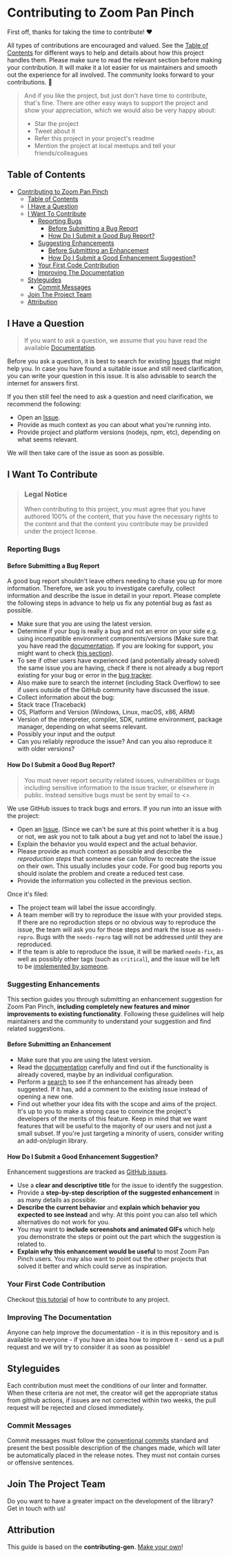 <!-- omit in toc -->

# Contributing to Zoom Pan Pinch

First off, thanks for taking the time to contribute! ❤️

All types of contributions are encouraged and valued. See the
[Table of Contents](#table-of-contents) for different ways to help and details
about how this project handles them. Please make sure to read the relevant
section before making your contribution. It will make it a lot easier for us
maintainers and smooth out the experience for all involved. The community looks
forward to your contributions. 🎉

> And if you like the project, but just don't have time to contribute, that's
> fine. There are other easy ways to support the project and show your
> appreciation, which we would also be very happy about:
>
> - Star the project
> - Tweet about it
> - Refer this project in your project's readme
> - Mention the project at local meetups and tell your friends/colleagues

<!-- omit in toc -->

## Table of Contents

- [Contributing to Zoom Pan Pinch](#contributing-to-zoom-pan-pinch)
  - [Table of Contents](#table-of-contents)
  - [I Have a Question](#i-have-a-question)
  - [I Want To Contribute](#i-want-to-contribute)
    - [Reporting Bugs](#reporting-bugs)
      - [Before Submitting a Bug Report](#before-submitting-a-bug-report)
      - [How Do I Submit a Good Bug Report?](#how-do-i-submit-a-good-bug-report)
    - [Suggesting Enhancements](#suggesting-enhancements)
      - [Before Submitting an Enhancement](#before-submitting-an-enhancement)
      - [How Do I Submit a Good Enhancement Suggestion?](#how-do-i-submit-a-good-enhancement-suggestion)
    - [Your First Code Contribution](#your-first-code-contribution)
    - [Improving The Documentation](#improving-the-documentation)
  - [Styleguides](#styleguides)
    - [Commit Messages](#commit-messages)
  - [Join The Project Team](#join-the-project-team)
  - [Attribution](#attribution)

## I Have a Question

> If you want to ask a question, we assume that you have read the available
> [Documentation](https://prc5.github.io/react-zoom-pan-pinch/).

Before you ask a question, it is best to search for existing
[Issues](https://github.com/prc5/react-zoom-pan-pinch/issues) that might help
you. In case you have found a suitable issue and still need clarification, you
can write your question in this issue. It is also advisable to search the
internet for answers first.

If you then still feel the need to ask a question and need clarification, we
recommend the following:

- Open an [Issue](https://github.com/prc5/react-zoom-pan-pinch/issues/new).
- Provide as much context as you can about what you're running into.
- Provide project and platform versions (nodejs, npm, etc), depending on what
  seems relevant.

We will then take care of the issue as soon as possible.

<!--
You might want to create a separate issue tag for questions and include it in this description. People should then tag their issues accordingly.

Depending on how large the project is, you may want to outsource the questioning, e.g. to Stack Overflow or Gitter. You may add additional contact and information possibilities:
- IRC
- Slack
- Gitter
- Stack Overflow tag
- Blog
- FAQ
- Roadmap
- E-Mail List
- Forum
-->

## I Want To Contribute

> ### Legal Notice <!-- omit in toc -->
>
> When contributing to this project, you must agree that you have authored 100%
> of the content, that you have the necessary rights to the content and that the
> content you contribute may be provided under the project license.

### Reporting Bugs

<!-- omit in toc -->

#### Before Submitting a Bug Report

A good bug report shouldn't leave others needing to chase you up for more
information. Therefore, we ask you to investigate carefully, collect information
and describe the issue in detail in your report. Please complete the following
steps in advance to help us fix any potential bug as fast as possible.

- Make sure that you are using the latest version.
- Determine if your bug is really a bug and not an error on your side e.g. using
  incompatible environment components/versions (Make sure that you have read the
  [documentation](https://prc5.github.io/react-zoom-pan-pinch/). If you are
  looking for support, you might want to check
  [this section](#i-have-a-question)).
- To see if other users have experienced (and potentially already solved) the
  same issue you are having, check if there is not already a bug report existing
  for your bug or error in the
  [bug tracker](https://github.com/prc5/react-zoom-pan-pinchissues?q=label%3Abug).
- Also make sure to search the internet (including Stack Overflow) to see if
  users outside of the GitHub community have discussed the issue.
- Collect information about the bug:
- Stack trace (Traceback)
- OS, Platform and Version (Windows, Linux, macOS, x86, ARM)
- Version of the interpreter, compiler, SDK, runtime environment, package
  manager, depending on what seems relevant.
- Possibly your input and the output
- Can you reliably reproduce the issue? And can you also reproduce it with older
  versions?

<!-- omit in toc -->

#### How Do I Submit a Good Bug Report?

> You must never report security related issues, vulnerabilities or bugs
> including sensitive information to the issue tracker, or elsewhere in public.
> Instead sensitive bugs must be sent by email to <>.

<!-- You may add a PGP key to allow the messages to be sent encrypted as well. -->

We use GitHub issues to track bugs and errors. If you run into an issue with the
project:

- Open an [Issue](https://github.com/prc5/react-zoom-pan-pinch/issues/new).
  (Since we can't be sure at this point whether it is a bug or not, we ask you
  not to talk about a bug yet and not to label the issue.)
- Explain the behavior you would expect and the actual behavior.
- Please provide as much context as possible and describe the _reproduction
  steps_ that someone else can follow to recreate the issue on their own. This
  usually includes your code. For good bug reports you should isolate the
  problem and create a reduced test case.
- Provide the information you collected in the previous section.

Once it's filed:

- The project team will label the issue accordingly.
- A team member will try to reproduce the issue with your provided steps. If
  there are no reproduction steps or no obvious way to reproduce the issue, the
  team will ask you for those steps and mark the issue as `needs-repro`. Bugs
  with the `needs-repro` tag will not be addressed until they are reproduced.
- If the team is able to reproduce the issue, it will be marked `needs-fix`, as
  well as possibly other tags (such as `critical`), and the issue will be left
  to be [implemented by someone](#your-first-code-contribution).

<!-- You might want to create an issue template for bugs and errors that can be used as a guide and that defines the structure of the information to be included. If you do so, reference it here in the description. -->

### Suggesting Enhancements

This section guides you through submitting an enhancement suggestion for Zoom
Pan Pinch, **including completely new features and minor improvements to
existing functionality**. Following these guidelines will help maintainers and
the community to understand your suggestion and find related suggestions.

<!-- omit in toc -->

#### Before Submitting an Enhancement

- Make sure that you are using the latest version.
- Read the [documentation](https://prc5.github.io/react-zoom-pan-pinch/)
  carefully and find out if the functionality is already covered, maybe by an
  individual configuration.
- Perform a [search](https://github.com/prc5/react-zoom-pan-pinch/issues) to see
  if the enhancement has already been suggested. If it has, add a comment to the
  existing issue instead of opening a new one.
- Find out whether your idea fits with the scope and aims of the project. It's
  up to you to make a strong case to convince the project's developers of the
  merits of this feature. Keep in mind that we want features that will be useful
  to the majority of our users and not just a small subset. If you're just
  targeting a minority of users, consider writing an add-on/plugin library.

<!-- omit in toc -->

#### How Do I Submit a Good Enhancement Suggestion?

Enhancement suggestions are tracked as
[GitHub issues](https://github.com/prc5/react-zoom-pan-pinch/issues).

- Use a **clear and descriptive title** for the issue to identify the
  suggestion.
- Provide a **step-by-step description of the suggested enhancement** in as many
  details as possible.
- **Describe the current behavior** and **explain which behavior you expected to
  see instead** and why. At this point you can also tell which alternatives do
  not work for you.
- You may want to **include screenshots and animated GIFs** which help you
  demonstrate the steps or point out the part which the suggestion is related
  to.
- **Explain why this enhancement would be useful** to most Zoom Pan Pinch users.
  You may also want to point out the other projects that solved it better and
  which could serve as inspiration.

### Your First Code Contribution

Checkout
[this tutorial](https://github.com/firstcontributions/first-contributions) of
how to contribute to any project.

### Improving The Documentation

Anyone can help improve the documentation - it is in this repository and is
available to everyone - if you have an idea how to improve it - send us a pull
request and we will try to consider it as soon as possible!

## Styleguides

Each contribution must meet the conditions of our linter and formatter. When
these criteria are not met, the creator will get the appropriate status from
github actions, if issues are not corrected within two weeks, the pull request
will be rejected and closed immediately.

### Commit Messages

Commit messages must follow the
[conventional commits](https://www.conventionalcommits.org/en/v1.0.0/) standard
and present the best possible description of the changes made, which will later
be automatically placed in the release notes. They must not contain curses or
offensive sentences.

## Join The Project Team

Do you want to have a greater impact on the development of the library? Get in
touch with us!

## Attribution

This guide is based on the **contributing-gen**.
[Make your own](https://github.com/bttger/contributing-gen)!
